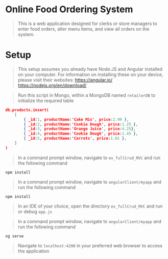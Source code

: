 ﻿# Online Food Ordering System

> This is a web application designed for clerks or store managers
to enter food orders, alter menu items, and view all orders on the system.


# Setup

> This setup assumes you already have Node.JS and Angular installed on your computer. For information on installing these on your device, please visit their websites:
https://angular.io/
https://nodejs.org/en/download/

> Run this script in Mongo, within a MongoDB named `retailerDB` to initialize the required table
```JSON
db.products.insert(
    [
        { _id:1, productName:'Cake Mix', price:2.99 },
        { _id:2, productName:'Cookie Dough', price:1.25 },
        { _id:3, productName:'Orange Juice', price:4.25},
        { _id:4, productName:'Cookie Dough', price:1.45 },
        { _id:5, productName:'Carrots', price:1.01 },
    ]
)
```

> In a command prompt window, navigate to `ex_fullCrud_MVC` and run the following command

```
npm install
```

> In a command prompt window, navigate to `angularClient/myapp` and run the following command

```
npm install
```

> In an IDE of your choice, open the directory `ex_fullCrud_MVC` and run or debug `app.js`

> In a command prompt window, navigate to `angularClient/myapp` and run the following command

```
ng serve
```

> Navigate to `localhost:4200` in your preferred web browser to access the application


